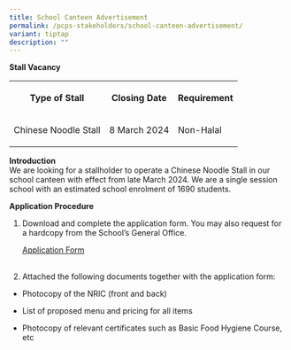 ```yaml
---
title: School Canteen Advertisement
permalink: /pcps-stakeholders/school-canteen-advertisement/
variant: tiptap
description: ""
---
```

<p><strong>Stall Vacancy</strong>
</p>
<table>
<tbody>
<tr>
<th rowspan="1" colspan="1">
<p>Type of Stall</p>
</th>
<th rowspan="1" colspan="1">
<p>Closing Date</p>
</th>
<th rowspan="1" colspan="1">
<p>Requirement</p>
</th>
</tr>
<tr>
<td rowspan="1" colspan="1">
<p>Chinese Noodle Stall</p>
</td>
<td rowspan="1" colspan="1">
<p>8 March 2024</p>
</td>
<td rowspan="1" colspan="1">
<p>Non-Halal</p>
</td>
</tr>
</tbody>
</table>
<p></p>
<p><strong>Introduction</strong> 
<br>We are looking for a stallholder to operate a Chinese Noodle Stall in
our school canteen with effect from late March 2024. We are a single session
school with an estimated school enrolment of 1690 students.</p>
<p></p>
<p><strong>Application Procedure</strong>
</p>
<ol data-tight="true" class="tight">
<li>
<p>Download and complete the application form. You may also request for a
hardcopy from the School’s General Office.</p>
<p><a href="https://go.gov.sg/pcps-canteen-application-form" rel="noopener noreferrer nofollow" target="_blank">Application Form</a> 
<br>
<br>
</p>
</li>
<li>
<p>Attached the following documents together with the application form:</p>
</li>
</ol>
<ul data-tight="true" class="tight">
<li>
<p>Photocopy of the NRIC (front and back)</p>
</li>
<li>
<p>List of proposed menu and pricing for all items</p>
</li>
<li>
<p>Photocopy of relevant certificates such as Basic Food Hygiene Course,
etc
<br>
<br>
<br>
</p>
</li>
</ul>
<p></p>